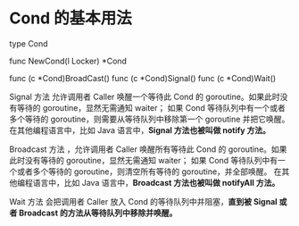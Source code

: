 # Cond 的基本用法

type Cond

func NewCond(l Locker) *Cond

func (c *Cond)BroadCast()
func (c *Cond)Signal()
func (c *Cond)Wait()


Signal 方法 
允许调用者 Caller 唤醒一个等待此 Cond 的 goroutine。如果此时没有等待的 goroutine，显然无需通知 waiter；
如果 Cond 等待队列中有一个或者多个等待的 goroutine，则需要从等待队列中移除第一个 goroutine 并把它唤醒。
在其他编程语言中，比如 Java 语言中，**Signal 方法也被叫做 notify 方法。**

Broadcast 方法  ，允许调用者 Caller 唤醒所有等待此 Cond 的 goroutine。如果此时没有等待的 goroutine，显然无需通知 waiter；
如果 Cond 等待队列中有一个或者多个等待的 goroutine，则清空所有等待的 goroutine，并全部唤醒。
在其他编程语言中，比如 Java 语言中，**Broadcast 方法也被叫做 notifyAll 方法。**

Wait 方法 会把调用者 Caller 放入 Cond 的等待队列中并阻塞，**直到被 Signal 或者 Broadcast 的方法从等待队列中移除并唤醒。**